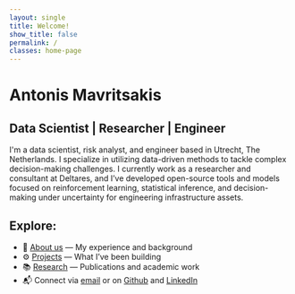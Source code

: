 ```yaml
---
layout: single
title: Welcome!
show_title: false
permalink: /
classes: home-page
---
```


# Antonis Mavritsakis
<h2 class="typewriter gold-link">Data Scientist | Researcher | Engineer</h2>

I'm a data scientist, risk analyst, and engineer based in Utrecht, The Netherlands. I specialize in utilizing data-driven methods to tackle complex decision-making challenges. I currently work as a researcher and consultant at Deltares, and I’ve developed open-source tools and models focused on reinforcement learning, statistical inference, and decision-making under uncertainty for engineering infrastructure assets.

## Explore:

- 📄 [About us](/cv/) — My experience and background  
- ⚙️ [Projects](/projects/) — What I’ve been building  
- 📚 [Research](/research/) — Publications and academic work
- 📬 Connect via [email](mailto:amavrits.upwork@gmail.com) or on 
  <a href="https://github.com/amavrits">Github</a> and
  <a href="https://linkedin.com/in/antonis-mavritsakis">LinkedIn</a>

